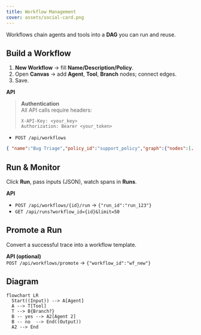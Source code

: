 ```yaml
---
title: Workflow Management
cover: assets/social-card.png
---
```


Workflows chain agents and tools into a **DAG** you can run and reuse.

## Build a Workflow
1. **New Workflow** → fill **Name/Description/Policy**.  
2. Open **Canvas** → add **Agent**, **Tool**, **Branch** nodes; connect edges.  
3. Save.

**API**  
> **Authentication**  
> All API calls require headers:  
> ```http
> X-API-Key: <your_key>
> Authorization: Bearer <your_token>
> ```

- `POST /api/workflows`  
```json
{ "name":"Bug Triage","policy_id":"support_policy","graph":{"nodes":[...],"edges":[...]} }
```

## Run & Monitor
Click **Run**, pass inputs (JSON), watch spans in **Runs**.

**API**  
- `POST /api/workflows/{id}/run` → `{"run_id":"run_123"}`  
- `GET /api/runs?workflow_id={id}&limit=50`

## Promote a Run
Convert a successful trace into a workflow template.

**API (optional)**  
`POST /api/workflows/promote` → `{"workflow_id":"wf_new"}`

## Diagram
```mermaid
flowchart LR
  Start((Input)) --> A[Agent]
  A --> T[Tool]
  T --> B{Branch?}
  B -- yes --> A2[Agent 2]
  B -- no  --> End((Output))
  A2 --> End
```
